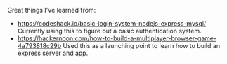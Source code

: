 Great things I've learned from:
  - https://codeshack.io/basic-login-system-nodejs-express-mysql/
    Currently using this to figure out a basic authentication system.
  - https://hackernoon.com/how-to-build-a-multiplayer-browser-game-4a793818c29b
    Used this as a launching point to learn how to build an express server and app.
